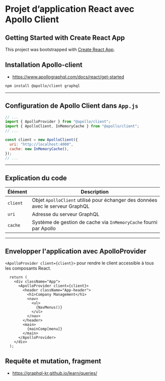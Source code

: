 # Projet d’application React avec Apollo Client

## Getting Started with Create React App

This project was bootstrapped with [Create React App](https://github.com/facebook/create-react-app).

## Installation Apollo-client

- https://www.apollographql.com/docs/react/get-started

```bash
npm install @apollo/client graphql
```

---

## Configuration de Apollo Client dans `App.js`

```js
// ...
import { ApolloProvider } from "@apollo/client";
import { ApolloClient, InMemoryCache } from "@apollo/client";
// ...

const client = new ApolloClient({
  uri: "http://localhost:4000",
  cache: new InMemoryCache(),
});
// ...
```

---

## Explication du code

| Élément  | Description                                                                    |
| -------- | ------------------------------------------------------------------------------ |
| `client` | Objet `ApolloClient` utilisé pour échanger des données avec le serveur GraphQL |
| `uri`    | Adresse du serveur GraphQL                                                     |
| `cache`  | Système de gestion de cache via `InMemoryCache` fourni par Apollo              |

---

## Envelopper l'application avec ApolloProvider

`<ApolloProvider client={client}>` pour rendre le client accessible à tous les composants React.

```
  return (
    <div className="App">
      <ApolloProvider client={client}>
        <header className="App-header">
          <h1>Company Management</h1>
          <nav>
            <ul>
              {NavMenus()}
            </ul>
          </nav>
        </header>
        <main>
          {mainComp[menu]}
        </main>
      </ApolloProvider>
    </div>
  );
```

## Requête et mutation, fragment

- https://graphql-kr.github.io/learn/queries/
